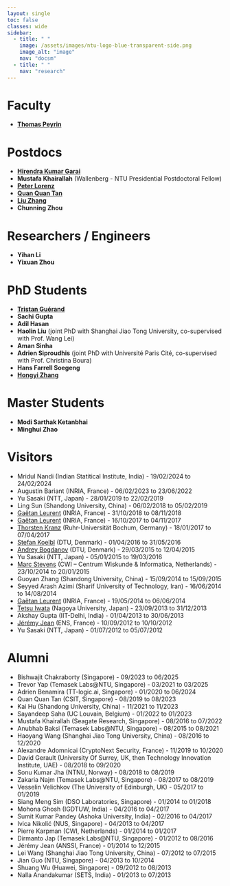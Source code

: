 ```yaml
---
layout: single
toc: false
classes: wide
sidebar:
  - title: " "
    image: /assets/images/ntu-logo-blue-transparent-side.png
    image_alt: "image"
    nav: "docsm"
  - title: " "
    nav: "research"
---
```


# Faculty

- **[Thomas Peyrin](https://thomaspeyrin.github.io/web/)**

# Postdocs

- **[Hirendra Kumar Garai](https://hirengarai.github.io)**
- **Mustafa Khairallah** (Wallenberg - NTU Presidential Postdoctoral Fellow)
- **[Peter Lorenz](https://lorenz-peter.github.io/)**
- **[Quan Quan Tan](https://quanquantan.github.io/home.html)**
- **[Liu Zhang](https://liuzhang-xdu.github.io/)**
- **Chunning Zhou**

# Researchers / Engineers

- **Yihan Li**
- **Yixuan Zhou**

# PhD Students

- **[Tristan Guérand](https://tguerand.github.io/)**
- **Sachi Gupta**    
- **Adil Hasan**    
- **Haolin Liu** (joint PhD with Shanghai Jiao Tong University, co-supervised with Prof. Wang Lei)    
- **Aman Sinha**   
- **Adrien Siproudhis** (joint PhD with Université Paris Cité, co-supervised with Prof. Christina Boura)   
- **Hans Farrell Soegeng**
- **[Hongyi Zhang](https://qtarox.github.io/)**

# Master Students

- **Modi Sarthak Ketanbhai**
- **Minghui Zhao**

# Visitors
  
- Mridul Nandi (Indian Statitical Institute, India) - 19/02/2024 to 24/02/2024
- Augustin Bariant (INRIA, France) - 06/02/2023 to 23/06/2022
- Yu Sasaki (NTT, Japan) - 28/01/2019 to 22/02/2019
- Ling Sun (Shandong University, China) - 06/02/2018 to 05/02/2019
- [Gaëtan Leurent](http://www.di.ens.fr/~leurent/) (INRIA, France) - 31/10/2018 to 08/11/2018
- [Gaëtan Leurent](http://www.di.ens.fr/~leurent/) (INRIA, France) - 16/10/2017 to 04/11/2017
- [Thorsten Kranz](http://www.crypto.ruhr-uni-bochum.de/staff/kranz.html.en) (Ruhr-Universität Bochum, Germany) - 18/01/2017 to 07/04/2017
- [Stefan Koelbl](http://www2.compute.dtu.dk/~stek/) (DTU, Denmark) - 01/04/2016 to 31/05/2016
- [Andrey Bogdanov](http://www2.compute.dtu.dk/~anbog/) (DTU, Denmark) - 29/03/2015 to 12/04/2015
- Yu Sasaki (NTT, Japan) - 05/01/2015 to 19/03/2016
- [Marc Stevens](https://marc-stevens.nl/research/) (CWI – Centrum Wiskunde & Informatica, Netherlands) - 23/10/2014 to 20/01/2015
- Guoyan Zhang (Shandong University, China) - 15/09/2014 to 15/09/2015
- Seyyed Arash Azimi (Sharif University of Technology, Iran) - 16/06/2014 to 14/08/2014
- [Gaëtan Leurent](http://www.di.ens.fr/~leurent/) (INRIA, France) - 19/05/2014 to 06/06/2014
- [Tetsu Iwata](http://www.nuee.nagoya-u.ac.jp/labs/tiwata/) (Nagoya University, Japan) - 23/09/2013 to 31/12/2013
- Akshay Gupta (IIT-Delhi, India) - 01/04/2013 to 30/06/2013
- [Jérémy Jean](http://www.di.ens.fr/~jean/) (ENS, France) - 10/09/2012 to 10/10/2012
- Yu Sasaki (NTT, Japan) - 01/07/2012 to 05/07/2012

# Alumni

- Bishwajit Chakraborty (Singapore) - 09/2023 to 06/2025
- Trevor Yap (Temasek Labs@NTU, Singapore) - 03/2021 to 03/2025
- Adrien Benamira (TT-logic.ai, Singapore) - 01/2020 to 06/2024
- Quan Quan Tan (CSIT, Singapore) - 08/2019 to 08/2023
- Kai Hu (Shandong University, China) - 11/2021 to 11/2023
- Sayandeep Saha (UC Louvain, Belgium) - 01/2022 to 01/2023
- Mustafa Khairallah (Seagate Research, Singapore) - 08/2016 to 07/2022
- Anubhab Baksi (Temasek Labs@NTU, Singapore) - 08/2015 to 08/2021
- Haoyang Wang (Shanghai Jiao Tong University, China) - 08/2016 to 12/2020  
- Alexandre Adomnicai (CryptoNext Security, France) - 11/2019 to 10/2020  
- David Gerault (University Of Surrey, UK, then Technology Innovation Institute, UAE) - 08/2018 to 09/2020
- Sonu Kumar Jha (NTNU, Norway) - 08/2018 to 08/2019
- Zakaria Najm (Temasek Labs@NTU, Singapore) - 08/2017 to 08/2019
- Vesselin Velichkov (The University of Edinburgh, UK) - 05/2017 to 01/2019
- Siang Meng Sim (DSO Laboratories, Singapore) - 01/2014 to 01/2018
- Mohona Ghosh (IGDTUW, India) - 04/2016 to 04/2017
- Sumit Kumar Pandey (Ashoka University, India) - 02/2016 to 04/2017
- Ivica Nikolić (NUS, Singapore) - 04/2013 to 04/2017
- Pierre Karpman (CWI, Netherlands) - 01/2014 to 01/2017
- Dirmanto Jap (Temasek Labs@NTU, Singapore) - 01/2012 to 08/2016
- Jérémy Jean (ANSSI, France) - 01/2014 to 12/2015
- Lei Wang (Shanghai Jiao Tong University, China) - 07/2012 to 07/2015
- Jian Guo (NTU, Singapore) - 04/2013 to 10/2014
- Shuang Wu (Huawei, Singapore) - 09/2012 to 08/2013
- Nalla Anandakumar (SETS, India) - 01/2013 to 07/2013
